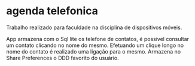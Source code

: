 
# agenda telefonica
Trabalho realizado para faculdade na disciplina de dispositivos móveis.

App armazena com o Sql lite os telefone de contatos, é possível consultar um contato clicando no nome do mesmo.
Efetuando um clique longo no nome do contato é realizado uma ligação para o mesmo.
Armazena no Share Preferences o DDD favorito do usuário.
